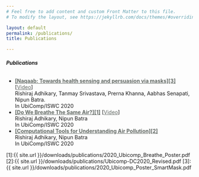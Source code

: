 ```yaml
---
# Feel free to add content and custom Front Matter to this file.
# To modify the layout, see https://jekyllrb.com/docs/themes/#overriding-theme-defaults

layout: default 
permalink: /publications/
title: Publications

---
```

<style type="text/css">
	
	a {
		color: #626964
	}
	a:visited {
		color: #626964
	}

</style>

###### **Publications**

- <span style="color:#626964; text-decoration:underline;"><b>[Naqaab: Towards health sensing and persuasion via masks][3]</b></span> [[Video](https://www.youtube.com/watch?v=r1itT2J1iks)]<br>Rishiraj Adhikary, Tanmay Srivastava, Prerna Khanna, Aabhas Senapati, Nipun Batra. <br>In UbiComp/ISWC 2020
- <span style="color:#626964; text-decoration:underline;"><b>[Do We Breathe The Same Air?][1]</b></span> [[Video](https://www.youtube.com/watch?v=eRHxXTMms3w)]<br>Rishiraj Adhikary, Nipun Batra <br>In UbiComp/ISWC 2020
- <span style="color:#626964; text-decoration:underline;"><b>[Computational Tools for Understanding Air Pollution][2]</b></span><br>Rishiraj Adhikary, Nipun Batra <br>In UbiComp/ISWC 2020

[1]:{{ site.url }}/downloads/publications/2020_Ubicomp_Breathe_Poster.pdf
[2]:{{ site.url }}/downloads/publications/Ubicomp-DC2020_Revised.pdf
[3]:{{ site.url }}/downloads/publications/2020_Ubicomp_Poster_SmartMask.pdf
